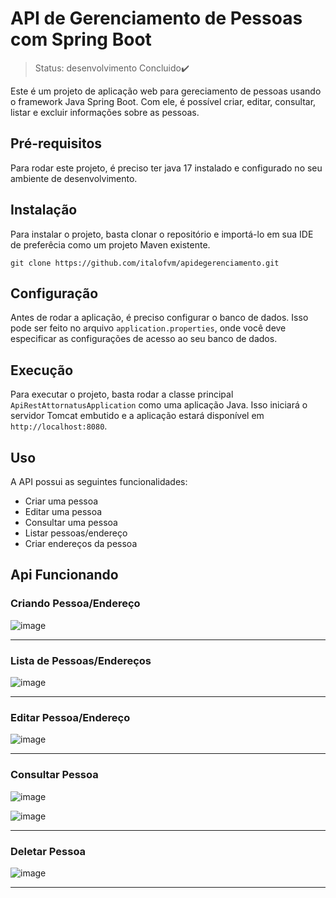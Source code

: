 <h1> API de Gerenciamento de Pessoas com Spring Boot </h1>

> Status: desenvolvimento Concluido✔️

Este é um projeto de aplicação web para gereciamento de pessoas usando o framework Java Spring Boot. 
Com ele, é possível criar, editar, consultar, listar e excluir informações sobre as pessoas.

## Pré-requisitos

Para rodar este projeto, é preciso ter java 17 instalado e configurado no seu ambiente de desenvolvimento.


## Instalação

Para instalar o projeto, basta clonar o repositório e importá-lo em sua IDE de preferêcia como um projeto Maven existente.

~~~
git clone https://github.com/italofvm/apidegerenciamento.git
~~~

## Configuração

Antes de rodar a aplicação, é preciso configurar o banco de dados. Isso pode ser feito no arquivo 
`application.properties`, onde você deve especificar as configurações de acesso ao seu banco de dados.

## Execução

Para executar o projeto, basta rodar a classe principal `ApiRestAttornatusApplication` como uma aplicação Java. 
Isso iniciará o servidor Tomcat embutido e a aplicação estará disponível em `http://localhost:8080`.


## Uso

A API possui as seguintes funcionalidades:

+ Criar uma pessoa
+ Editar uma pessoa
+ Consultar uma pessoa
+ Listar pessoas/endereço
+ Criar endereços da pessoa

## Api Funcionando


<h3>Criando Pessoa/Endereço</h3>

![image](https://user-images.githubusercontent.com/33766000/212180255-c7f4452b-d332-41cc-a5a4-f433a21cb403.png)

-------------------------

<h3>Lista de Pessoas/Endereços</h3>

![image](https://user-images.githubusercontent.com/33766000/212180363-ee3240d5-2b95-4d8b-9af5-a294902f2ade.png)

-------------------------

<h3>Editar Pessoa/Endereço</h3>

![image](https://user-images.githubusercontent.com/33766000/212183366-4f029ab1-99d7-4df7-8665-2407a1b8b041.png)

-------------------------

<h3>Consultar Pessoa</h3>

![image](https://user-images.githubusercontent.com/33766000/212183591-e5872eca-1b00-4ac6-bf3b-de171b2d75db.png)

![image](https://user-images.githubusercontent.com/33766000/212183928-79e4039c-cce6-4842-9232-7f0739974986.png)

-------------------------

<h3>Deletar Pessoa</h3>

![image](https://user-images.githubusercontent.com/33766000/212184103-a66a056e-ca39-4ec2-9f52-bde47224d5bf.png)

-------------------------------------------------------------------------------------------------------------




